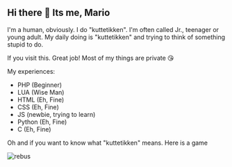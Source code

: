 ## Hi there 👋 Its me, Mario

I'm a human, obviously. I do "kuttetikken". I'm often called Jr., teenager or young adult. My daily doing is "kuttetikken" and trying to think of something stupid to do.

If you visit this. Great job! Most of my things are private 😘

My experiences:
- PHP (Beginner)
- LUA (Wise Man)
- HTML (Eh, Fine)
- CSS (Eh, Fine)
- JS (newbie, trying to learn)
- Python (Eh, Fine)
- C (Eh, Fine)

Oh and if you want to know what "kuttetikken" means. Here is a game

![rebus](https://github.com/user-attachments/assets/43709445-7f90-4aed-877b-ee9e14cfe328)

